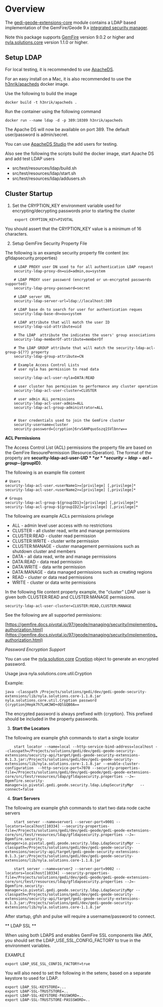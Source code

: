 # Overview

The [gedi-geode-extensions-core](README.md) module contains a LDAP based implementation of the GemFire/Geode 9.x [integrated security manager](https://gemfire.docs.pivotal.io/geode/managing/security/implementing_authentication.html).

Note this package supports [GemFire](https://gemfire.docs.pivotal.io/gemfire/about_gemfire.html) version 9.0.2 or higher and [nyla.solutions.core](https://github.com/nyla-solutions/nyla/tree/master/nyla.solutions.core) version 1.1.0 or higher.


## Setup LDAP 

For local testing, it is recommended to use [ApacheDS](http://directory.apache.org/apacheds/).

For an easy install on a Mac, it is also recommended to use the [h3nrik/apacheds](https://hub.docker.com/r/h3nrik/apacheds) docker image.

Use the following to build the image

	docker build -t h3nrik/apacheds .

Run the container using the following command

	docker run --name ldap -d -p 389:10389 h3nrik/apacheds


The Apache DS will now be available on port 389. 
The default user/password is admin/secret.

You can use  [ApacheDS Studio](http://directory.apache.org/studio/) the add users for testing.

Also see the following the scripts build the docker image, start Apache DS and add test LDAP users

- src/test/resources/ldap/build.sh 
- src/test/resources/ldap/start.sh  
- src/test/resources/ldap/addusers.sh

## Cluster Startup

1) Set the CRYPTION_KEY environment variable used for encrypting/decrypting passwords prior to starting the cluster
	
		export CRYPTION_KEY=PIVOTAL
		
You should assert that the CRYPTION_KEY value is a minimum of 16 characters.

2) Setup GemFire Security Property File

The following is an example security property file content (ex: gfldapsecurity.properties)

		# LDAP PROXY user DN used to for all authentication LDAP request
		security-ldap-proxy-dn=uid=admin,ou=system
		
		# LDAP PROXY user password (encrypted or un-encrypted passwords supported) 
		security-ldap-proxy-password=secret
		
		# LDAP server URL
		security-ldap-server-url=ldap://localhost:389
		
		# LDAP base dn to search for user for authentication reques
		security-ldap-base-dn=ou=system
		
		# LDAP attribute that will match the user ID
		security-ldap-uid-attribute=uid
		
		# The LDAP  attribute the indicates the users' group associations
		security-ldap-memberOf-attribute=memberOf
		
		# The LDAP GROUP attribute that will match the security-ldap-acl-group-${??} property
		security-ldap-group-attribute=CN
		
		# Example Access Control Lists
		# user nyla has permission to read data
		
		security-ldap-acl-user-nyla=DATA:READ
		
		# user cluster has permission to performance any cluster operation
		security-ldap-acl-user-cluster=CLUSTER
		
		# user admin ALL permissions
		security-ldap-acl-user-admin=ALL
		security-ldap-acl-group-administrator=ALL
		
		
		# User credentials used to join the GemFire cluster
		security-username=cluster
		security-password={cryption}6rvSAHPquoSszq1SVlbnrw==


**ACL Permissions**

The Access Control List (ACL) permissions the property file are based on the GemFire ResourePermission (Resource:Operation). The format of the property are **security-ldap-acl-user-${UID}** or  **security-ldap-acl-group-${groupID}**.

The following is an example file content

	# Users
	security-ldap-acl-user.<userName1>=[privilege] [,privilege]* 
	security-ldap-acl-user.<userName2>=[privilege] [,privilege]* 
	
	# Groups
	security-ldap-acl-group-${groupID1}=[privilege] [,privilege]*
	security-ldap-acl-group-${groupID2}=[privilege] [,privilege]*


The following are example ACLs permissions privilege

- ALL - admin level user access with no restrictions
- CLUSTER - all cluster read, write and manage permissions
- CLUSTER:READ - cluster read permission
- CLUSTER:WRITE - cluster write permission
- CLUSTER:MANAGE - cluster management permissions such as shutdown cluster and members
- DATA - all data read, write and manage permissions
- DATA:READ - data read permission
- DATA:WRITE - data write permission
- DATA:MANAGE - data managed permissions such as creating regions
- READ - cluster or data read permissions
- WRITE - cluster or data write permissions


In the following file content property example, the "cluster" LDAP user is given both CLUSTER:READ and CLUSTER:MANAGE permissions.

	security-ldap-acl-user-cluster=CLUSTER:READ,CLUSTER:MANAGE

See the following are all supported permissions: 


[https://gemfire.docs.pivotal.io/97/geode/managing/security/implementing_authorization.html](https://gemfire.docs.pivotal.io/97/geode/managing/security/implementing_authorization.html)


*Password Encryption Support*

You can use the [nyla solution core](https://github.com/nyla-solutions/nyla/tree/master/nyla.solutions.core) [Cryption](https://github.com/nyla-solutions/nyla/blob/master/nyla.solutions.core/src/main/java/nyla/solutions/core/util/Cryption.java) object to generate an encrypted password. 

Usage java nyla.solutions.core.util.Cryption <pass>

Example:

	java -classpath /Projects/solutions/gedi/dev/gedi-geode-security-extensions/lib/nyla.solutions.core-1.1.8.jar nyla.solutions.core.util.Cryption password
	{cryption}Hepk7h7LmK3WO+dQlGQB0A==

The encrypted password is always prefixed with {cryption}. This prefixed should be included in the property passwords.

3) **Start the Locators**

The following are example gfsh commands to start a single locator

		start locator --name=local --http-service-bind-address=localhost --classpath=/Projects/solutions/gedi/dev/gedi-geode-security-extensions/security-api/target/gedi-geode-security-extensions-0.1.3.jar:/Projects/solutions/gedi/dev/gedi-geode-security-extensions/lib/nyla.solutions.core-1.1.8.jar --enable-cluster-configuration  --http-service-port=7070 --security-properties-file=/Projects/solutions/gedi/dev/gedi-geode/gedi-geode-extensions-core/src/test/resources/ldap/gfldapsecurity.properties --J=-Dgemfire.security-manager=io.pivotal.gedi.geode.security.ldap.LdapSecurityMgr   --connect=false
				
	
4) **Start Servers**

The following are example gfsh commands to start two data node cache servers

		start server --name=server1 --server-port=9001 --locators=localhost[10334] --security-properties-file=/Projects/solutions/gedi/dev/gedi-geode/gedi-geode-extensions-core/src/test/resources/ldap/gfldapsecurity.properties --J=-Dgemfire.security-manager=io.pivotal.gedi.geode.security.ldap.LdapSecurityMgr --classpath=/Projects/solutions/gedi/dev/gedi-geode-security-extensions/security-api/target/gedi-geode-security-extensions-0.1.3.jar:/Projects/solutions/gedi/dev/gedi-geode-security-extensions/lib/nyla.solutions.core-1.1.8.jar
		
		start server --name=server2 --server-port=9002 --locators=localhost[10334] --security-properties-file=/Projects/solutions/gedi/dev/gedi-geode/gedi-geode-extensions-core/src/test/resources/ldap/gfldapsecurity.properties --J=-Dgemfire.security-manager=io.pivotal.gedi.geode.security.ldap.LdapSecurityMgr --classpath=/Projects/solutions/gedi/dev/gedi-geode-security-extensions/security-api/target/gedi-geode-security-extensions-0.1.3.jar:/Projects/solutions/gedi/dev/gedi-geode-security-extensions/lib/nyla.solutions.core-1.1.8.jar
	

After startup, gfsh and pulse will require a username/password to connect.



** LDAP SSL **


When using  both LDAPS and enables  GemFire SSL components like JMX, you should set the LDAP_USE_SSL_CONFIG_FACTORY to true in the environment variables.

EXAMPLE

    export LDAP_USE_SSL_CONFIG_FACTORY=true


You will also need to set the following in the setenv, based on a separate keystore
to used for LDAP.

    export LDAP_SSL-KEYSTORE=...
    export LDAP-SSL-TRUSTSTORE=..
    export LDAP-SSL-KEYSTORE-PASSWORD=..
    export LDAP-SSL-TRUSTSTORE-PASSSWORD=..


  